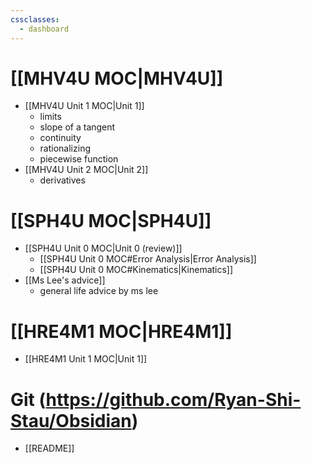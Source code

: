 ```yaml
---
cssclasses:
  - dashboard
---
```

# [[MHV4U MOC|MHV4U]]
- [[MHV4U Unit 1 MOC|Unit 1]]
	- limits
	- slope of a tangent
	- continuity
	- rationalizing
	- piecewise function
- [[MHV4U Unit 2 MOC|Unit 2]]
	- derivatives
# [[SPH4U MOC|SPH4U]]
- [[SPH4U Unit 0 MOC|Unit 0 (review)]] 
	- [[SPH4U Unit 0 MOC#Error Analysis|Error Analysis]]
	- [[SPH4U Unit 0 MOC#Kinematics|Kinematics]]
- [[Ms Lee's advice]]
	- general life advice by ms lee
# [[HRE4M1 MOC|HRE4M1]]
- [[HRE4M1 Unit 1 MOC|Unit 1]] 

# Git (https://github.com/Ryan-Shi-Stau/Obsidian) 
- [[README]]
